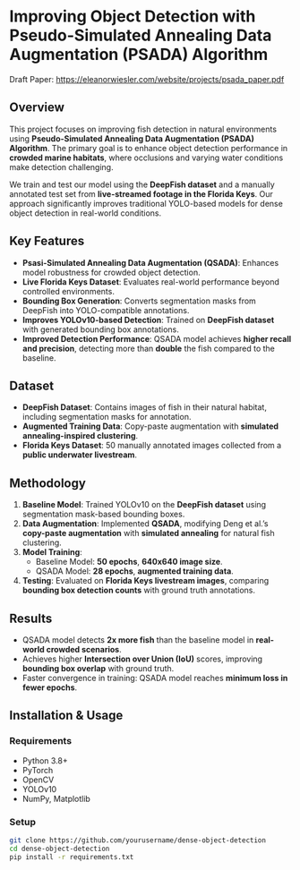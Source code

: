 # Improving Object Detection with Pseudo-Simulated Annealing Data Augmentation (PSADA) Algorithm

Draft Paper: https://eleanorwiesler.com/website/projects/psada_paper.pdf

## Overview

This project focuses on improving fish detection in natural environments using **Pseudo-Simulated Annealing Data Augmentation (PSADA) Algorithm**. The primary goal is to enhance object detection performance in **crowded marine habitats**, where occlusions and varying water conditions make detection challenging.

We train and test our model using the **DeepFish dataset** and a manually annotated test set from **live-streamed footage in the Florida Keys**. Our approach significantly improves  traditional YOLO-based models for dense object detection in real-world conditions.

## Key Features

- **Psasi-Simulated Annealing Data Augmentation (QSADA)**: Enhances model robustness for crowded object detection.
- **Live Florida Keys Dataset**: Evaluates real-world performance beyond controlled environments.
- **Bounding Box Generation**: Converts segmentation masks from DeepFish into YOLO-compatible annotations.
- **Improves YOLOv10-based  Detection**: Trained on **DeepFish dataset** with generated bounding box annotations.
- **Improved Detection Performance**: QSADA model achieves **higher recall and precision**, detecting more than **double** the fish compared to the baseline.

## Dataset

- **DeepFish Dataset**: Contains images of fish in their natural habitat, including segmentation masks for annotation.
- **Augmented Training Data**: Copy-paste augmentation with **simulated annealing-inspired clustering**.
- **Florida Keys Dataset**: 50 manually annotated images collected from a **public underwater livestream**.

## Methodology

1. **Baseline Model**: Trained YOLOv10 on the **DeepFish dataset** using segmentation mask-based bounding boxes.
2. **Data Augmentation**: Implemented **QSADA**, modifying Deng et al.’s **copy-paste augmentation** with **simulated annealing** for natural fish clustering.
3. **Model Training**:
   - Baseline Model: **50 epochs**, **640x640 image size**.
   - QSADA Model: **28 epochs**, **augmented training data**.
4. **Testing**: Evaluated on **Florida Keys livestream images**, comparing **bounding box detection counts** with ground truth annotations.

## Results

- QSADA model detects **2x more fish** than the baseline model in **real-world crowded scenarios**.
- Achieves higher **Intersection over Union (IoU)** scores, improving **bounding box overlap** with ground truth.
- Faster convergence in training: QSADA model reaches **minimum loss in fewer epochs**.

## Installation & Usage

### Requirements
- Python 3.8+
- PyTorch
- OpenCV
- YOLOv10
- NumPy, Matplotlib

### Setup
```bash
git clone https://github.com/yourusername/dense-object-detection
cd dense-object-detection
pip install -r requirements.txt
